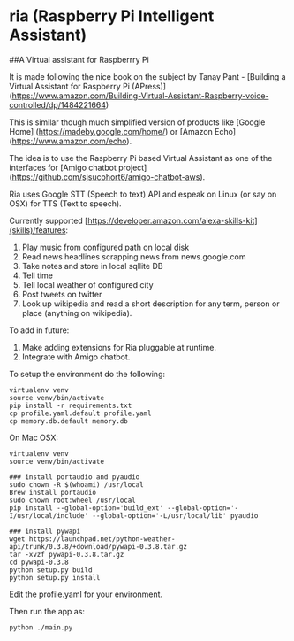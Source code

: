 # ria (Raspberry Pi Intelligent Assistant)
##A Virtual assistant for Raspberrry Pi

It is made following the nice book on the subject by Tanay Pant - [Building a Virtual Assistant for Raspberry Pi (APress)] (https://www.amazon.com/Building-Virtual-Assistant-Raspberry-voice-controlled/dp/1484221664)

This is similar though much simplified version of products like [Google Home] (https://madeby.google.com/home/) or [Amazon Echo] (https://www.amazon.com/echo).

The idea is to use the Raspberry Pi based Virtual Assistant as one of the interfaces for [Amigo chatbot project] (https://github.com/sjsucohort6/amigo-chatbot-aws).

Ria uses Google STT (Speech to text) API and espeak on Linux (or say on OSX) for TTS (Text to speech).

Currently supported [https://developer.amazon.com/alexa-skills-kit](skills)/features:
  1. Play music from configured path on local disk
  2. Read news headlines scrapping news from news.google.com
  3. Take notes and store in local sqllite DB
  4. Tell time
  5. Tell local weather of configured city
  6. Post tweets on twitter
  7. Look up wikipedia and read a short description for any term, person or place (anything on wikipedia).


To add in future:
  1. Make adding extensions for Ria pluggable at runtime.
  2. Integrate with Amigo chatbot.


To setup the environment do the following:
```
virtualenv venv
source venv/bin/activate
pip install -r requirements.txt
cp profile.yaml.default profile.yaml
cp memory.db.default memory.db
```

On Mac OSX:
```
virtualenv venv
source venv/bin/activate

### install portaudio and pyaudio
sudo chown -R $(whoami) /usr/local
Brew install portaudio
sudo chown root:wheel /usr/local
pip install --global-option='build_ext' --global-option='-I/usr/local/include' --global-option='-L/usr/local/lib' pyaudio

### install pywapi
wget https://launchpad.net/python-weather-api/trunk/0.3.8/+download/pywapi-0.3.8.tar.gz
tar -xvzf pywapi-0.3.8.tar.gz
cd pywapi-0.3.8
python setup.py build
python setup.py install
```

Edit the profile.yaml for your environment.

Then run the app as:
```
python ./main.py
```
